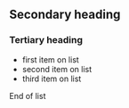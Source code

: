 ## Secondary heading
### Tertiary heading

* first item on list
* second item on list
* third item on list

End of list
